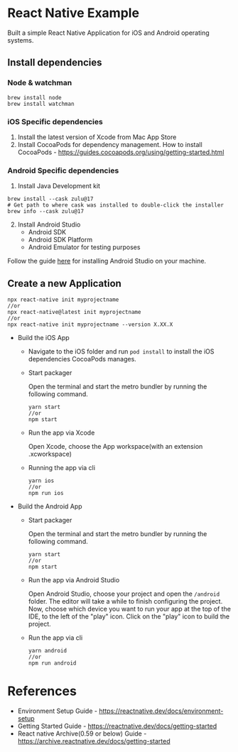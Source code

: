 
# React Native Example

Built a simple React Native Application for iOS and Android operating systems.

## Install dependencies

### Node & watchman 

```
brew install node
brew install watchman
```

### iOS Specific dependencies
 
1. Install the latest version of Xcode from Mac App Store
2. Install CocoaPods for dependency management. How to install CocoaPods - https://guides.cocoapods.org/using/getting-started.html

### Android Specific dependencies 

1. Install Java Development kit
   
```
brew install --cask zulu@17
# Get path to where cask was installed to double-click the installer
brew info --cask zulu@17
```
2. Install Android Studio
   - Android SDK
   - Android SDK Platform
   - Android Emulator for testing purposes

Follow the guide [here](https://developer.android.com/studio/install) for installing Android Studio on your machine. 

## Create a new Application

  ```
  npx react-native init myprojectname
  //or
  npx react-native@latest init myprojectname
  //or
  npx react-native init myprojectname --version X.XX.X

  ```
- Build the iOS App
  -  Navigate to the iOS folder and run `pod install` to install the iOS dependencies CocoaPods manages.
  -  Start packager
  
     Open the terminal and start the metro bundler by running the following command. 
  
     ```
     yarn start
     //or
     npm start
     ```
  - Run the app via Xcode
    
    Open Xcode, choose the App workspace(with an extension .xcworkspace)

  - Running the app via cli
      
    ```
    yarn ios
    //or
    npm run ios
    ```

- Build the Android App
  - Start packager
    
     Open the terminal and start the metro bundler by running the following command.
    
     ```
     yarn start
     //or
     npm start
     ```

  - Run the app via Android Studio
    
    Open Android Studio, choose your project and open the `/android` folder. The editor will take a while to finish configuring the project. Now, choose which device you want to run your app at the top of the IDE, to the left of the "play" icon. Click on the "play" icon to build the project. 
      
    
  - Run the app via cli

     ```
    yarn android
    //or
    npm run android
    ```
    
    

# References

- Environment Setup Guide - https://reactnative.dev/docs/environment-setup 
- Getting Started Guide - https://reactnative.dev/docs/getting-started 
- React native Archive(0.59 or below) Guide - https://archive.reactnative.dev/docs/getting-started

